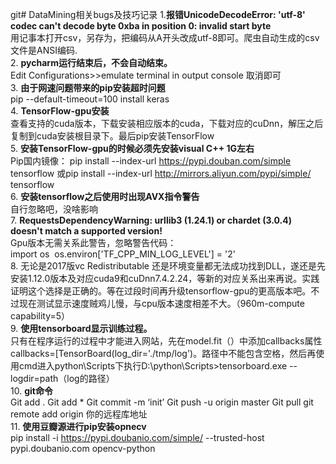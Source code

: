 ﻿git# DataMining相关bugs及技巧记录
1.**报错UnicodeDecodeError: 'utf-8' codec can't decode byte 0xba in position 0: invalid start byte**  
用记事本打开csv，另存为，把编码从A开头改成utf-8即可。爬虫自动生成的csv文件是ANSI编码.  
2. **pycharm运行结束后，不会自动结束。**  
Edit Configurations>>emulate terminal in output console 取消即可  
3. **由于网速问题带来的pip安装超时问题**  
	pip --default-timeout=100 install keras  
4. **TensorFlow-gpu安装**  
查看支持的cuda版本，下载安装相应版本的cuda，下载对应的cuDnn，解压之后复制到cuda安装根目录下。最后pip安装TensorFlow   
5. **安装TensorFlow-gpu的时候必须先安装visual C++ 1G左右**   
Pip国内镜像：
pip install --index-url https://pypi.douban.com/simple tensorflow
或pip install --index-url http://mirrors.aliyun.com/pypi/simple/ tensorflow  
6. **安装tensorflow之后使用时出现AVX指令警告**  
自行忽略吧，没啥影响  
7. **RequestsDependencyWarning: urllib3 (1.24.1) or chardet (3.0.4) doesn't match a supported version!**  
Gpu版本无需关系此警告，忽略警告代码：  
import os 
	os.environ['TF_CPP_MIN_LOG_LEVEL'] = '2'   
8. 无论是2017版vc Redistributable 还是环境变量都无法成功找到DLL，遂还是先安装1.12.0版本及对应cuda9和cuDnn7.4.2.24，等新的对应关系出来再说。实践证明这个选择是正确的。等在过段时间再升级tensorflow-gpu的更高版本吧。不过现在测试显示速度贼鸡儿慢，与cpu版本速度相差不大。（960m-compute capability=5）  
9. **使用tensorboard显示训练过程。**  
只有在程序运行的过程中才能进入网站，先在model.fit（）中添加callbacks属性callbacks=[TensorBoard(log_dir='./tmp/log')。路径中不能包含空格，然后再使用cmd进入python\Scripts下执行D:\python\Scripts>tensorboard.exe --logdir=path（log的路径）  
10. **git命令**  
Git add . Git add *
Git commit -m ‘init’
Git push -u origin master
Git pull
git remote add origin 你的远程库地址  
11. **使用豆瓣源进行pip安装opnecv**  
pip  install  -i  https://pypi.doubanio.com/simple/  --trusted-host pypi.doubanio.com  opencv-python  
